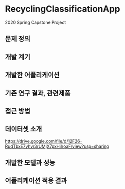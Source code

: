 # RecyclingClassificationApp
2020 Spring Capstone Project
## 문제 정의
## 개발 계기
## 개발한 어플리케이션
## 기존 연구 결과, 관련제품
## 접근 방법
## 데이터셋 소개
https://drive.google.com/file/d/12F26-RudTbxE7yhvr3rUMjX7pxHihoaF/view?usp=sharing
## 개발한 모델과 성능
## 어플리케이션 적용 결과

